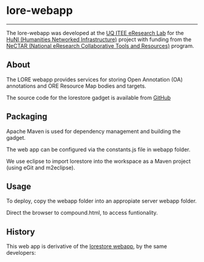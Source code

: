 # lore-webapp
---

The lore-webapp was developed at the [UQ ITEE eResearch Lab](http://itee.uq.edu.au/~eresearch) for the [HuNI (Humanities Networked Infrastructure)](http://huni.net.au/) project with funding from the [NeCTAR (National eResearch Collaborative Tools and Resources)](http://nectar.org.au/) program.

## About

The LORE webapp provides services for storing Open Annotation (OA) annotations and ORE Resource Map bodies and targets.

The source code for the lorestore gadget is available from [GitHub](https://github.com/uqsmcnau/lore-webapp/)

## Packaging

Apache Maven is used for dependency management and building the gadget. 

The web app can be configured via the constants.js file in webapp folder.

We use eclipse to import lorestore into the workspace as a Maven project (using eGit and m2eclipse). 

## Usage

To deploy, copy the webapp folder into an appropiate server webapp folder. 

Direct the browser to compound.html, to access funtionality.

## History

This web app is derivative of the [lorestore webapp](https://github.com/uq-eresearch/lorestore), by the same developers:

